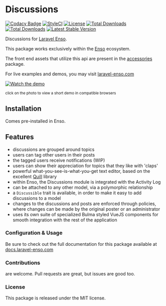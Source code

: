 # Discussions

[![Codacy Badge](https://api.codacy.com/project/badge/Grade/a6aa6c234c4945379d7c6c143733aa43)](https://www.codacy.com/app/laravel-enso/discussions?utm_source=github.com&amp;utm_medium=referral&amp;utm_content=laravel-enso/discussions&amp;utm_campaign=Badge_Grade)
[![StyleCI](https://github.styleci.io/repos/148976842/shield?branch=master)](https://github.styleci.io/repos/148976842)
[![License](https://poser.pugx.org/laravel-enso/discussions/license)](https://packagist.org/packages/laravel-enso/discussions)
[![Total Downloads](https://poser.pugx.org/laravel-enso/discussions/downloads)](https://packagist.org/packages/laravel-enso/discussions)
[![Total Downloads](https://poser.pugx.org/laravel-enso/discussions/downloads)](https://packagist.org/packages/laravel-enso/discussions)
[![Latest Stable Version](https://poser.pugx.org/laravel-enso/discussions/version)](https://packagist.org/packages/laravel-enso/discussions)

Discussions for [Laravel Enso](https://github.com/laravel-enso/Enso).

This package works exclusively within the [Enso](https://github.com/laravel-enso/Enso) ecosystem.

The front end assets that utilize this api are present in the [accessories](https://github.com/enso-ui/accessories) package.

For live examples and demos, you may visit [laravel-enso.com](https://www.laravel-enso.com)

[![Watch the demo](https://laravel-enso.github.io/discussions/screenshots/bulma_001_thumb.png)](https://laravel-enso.github.io/discussions/videos/bulma_discussions.mp4)

<sup>click on the photo to view a short demo in compatible browsers</sup>

## Installation

Comes pre-installed in Enso.

## Features

- discussions are grouped around topics
- users can tag other users in their posts
- the tagged users receive notifications (WIP)
- users can show their appreciation for topics that they like with 'claps'
- powerful what-you-see-is-what-you-get text editor, based on the excellent [Quill](https://quilljs.com/) library
- within Enso, the Discussions module is integrated with the Activity Log
- can be attached to any other model, via a polymorphic relationship
- a `Discussible` trait is available, in order to make it easy to add discussions to a model 
- changes to the discussions and posts are enforced through policies, where changes can be made by the original poster or an administrator
- uses its own suite of specialized Bulma styled VueJS components for smooth integration with the rest of the application  

### Configuration & Usage

Be sure to check out the full documentation for this package available at [docs.laravel-enso.com](https://docs.laravel-enso.com/backend/discussions.html)

### Contributions

are welcome. Pull requests are great, but issues are good too.

### License

This package is released under the MIT license.
